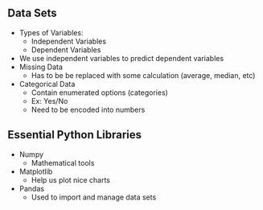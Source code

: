 ## Data Sets
- Types of Variables:
    - Independent Variables
    - Dependent Variables
- We use independent variables to predict dependent variables
- Missing Data
    - Has to be be replaced with some calculation (average, median, etc)
- Categorical Data
    - Contain enumerated options (categories)
    - Ex:  Yes/No
    - Need to be encoded into numbers

## Essential Python Libraries
- Numpy
    - Mathematical tools
- Matplotlib
    - Help us plot nice charts
- Pandas
    - Used to import and manage data sets
